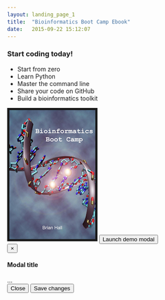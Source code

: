 ```yaml
---
layout: landing_page_1
title:  "Bioinformatics Boot Camp Ebook"
date:   2015-09-22 15:12:07
---
```


<div class="row">
<div class="item col-md-6 col-sm-6 col-xs-12">
<div class="content">
<h3>Start coding today!</h3>
<ul>
<li>Start from zero</li>
<li>Learn Python</li>
<li>Master the command line</li>
<li>Share your code on GitHub</li>
<li>Build a bioinformatics toolkit </li>
</ul>
</div><!--//content-->
</div><!--//item-->

<div class="item col-md-6 col-sm-6 col-xs-12">
<div class="content text-center">
<img src="/assets/boot-camp-cover.png" border="5">

<!-- Button trigger modal -->
<button type="button" class="btn btn-primary btn-lg" data-toggle="modal" data-target="#myModal">
Launch demo modal
</button>

<!-- Modal -->
<div class="modal fade" id="myModal" tabindex="-1" role="dialog" aria-labelledby="myModalLabel">
<div class="modal-dialog" role="document">
<div class="modal-content">
<div class="modal-header">
<button type="button" class="close" data-dismiss="modal" aria-label="Close"><span aria-hidden="true">&times;</span></button>
<h4 class="modal-title" id="myModalLabel">Modal title</h4>
</div><!--modal-header-->
<div class="modal-body">
...
</div>
<div class="modal-footer">
<button type="button" class="btn btn-default" data-dismiss="modal">Close</button>
<button type="button" class="btn btn-primary">Save changes</button>
</div>
</div>
</div>
</div>


<div class="clearfix visible-md"></div>    
</div><!--//content-->
</div><!--item-->
</div><!--//row-->            
